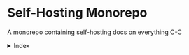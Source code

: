 # Self-Hosting Monorepo
A monorepo containing self-hosting docs on everything C-C

<details>
<summary>Index</summary>

[Crispy](https://github.com/Common-Codes/self-host-monorepo/tree/main/crispy)

[Shnitters](https://github.com/Common-Codes/self-host-monorepo/tree/main/shnitters)

[uTube]()

[verbose]()

</details>
